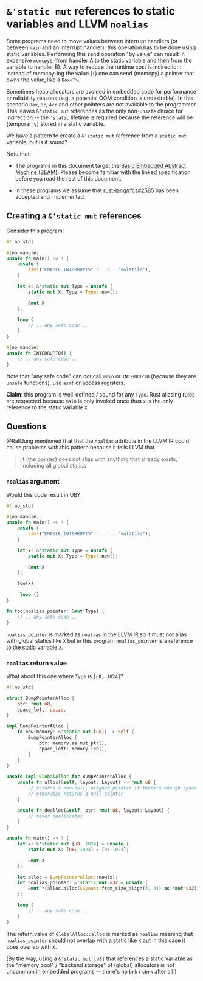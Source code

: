 # `&'static mut` references to static variables and LLVM `noalias`

Some programs need to move values between interrupt handlers (or between `main`
and an interrupt handler); this operation has to be done using static variables.
Performing this send operation "by value" can result in expensive `memcpy`s
(from handler A to the static variable and then from the variable to handler B).
A way to reduce the runtime cost is indirection: instead of memcpy-ing the value
(`T`) one can send (memcpy) a pointer that owns the value, like a `Box<T>`.

Sometimes heap allocators are avoided in embedded code for performance or
reliability reasons (e.g. a potential OOM condition is undesirable). In this
scenario `Box`, `Rc`, `Arc` and other pointers are not available to the
programmer. This leaves `&'static mut` references as the only non-`unsafe`
choice for indirection -- the `'static` lifetime is required because the
reference will be (temporarily) stored in a static variable.

We have a pattern to create a `&'static mut` reference from a `static mut`
variable, but is it sound?

Note that:

- The programs in this document target the [Basic Embedded Abstract Machine
  (BEAM)][beam]. Please become familiar with the linked specification before you
  read the rest of this document.

[beam]: https://github.com/rust-lang/unsafe-code-guidelines/pull/111

- In these programs we assume that [rust-lang/rfcs#2585][rfc2585] has been
  accepted and implemented.

[rfc2585]: https://github.com/rust-lang/rfcs/pull/2585

## Creating a `&'static mut` references

Consider this program:

``` rust
#![no_std]

#[no_mangle]
unsafe fn main() -> ! {
    unsafe {
        asm!("ENABLE_INTERRUPTS" : : : : "volatile");
    }

    let x: &'static mut Type = unsafe {
        static mut X: Type = Type::new();

        &mut X
    };

    loop {
        // .. any safe code ..
    }
}

#[no_mangle]
unsafe fn INTERRUPT0() {
    // .. any safe code ..
}
```

Note that "any safe code" can *not* call `main` or `INTERRUPT0` (because they
are `unsafe` functions), use `asm!` or access registers.

**Claim**: this program is well-defined / sound for any `Type`. Rust aliasing
rules are respected because `main` is only invoked once thus `x` is the only
reference to the static variable `X`.

## Questions

@RalfJung mentioned that that the `noalias` attribute in the LLVM IR could cause
problems with this pattern because it tells LLVM that

> it (the pointer) does not alias with anything that already exists, including
> all global statics

### `noalias` argument

Would this code result in UB?

``` rust
#![no_std]

#[no_mangle]
unsafe fn main() -> ! {
    unsafe {
        asm!("ENABLE_INTERRUPTS" : : : : "volatile");
    }

    let x: &'static mut Type = unsafe {
        static mut X: Type = Type::new();

        &mut X
    };

    foo(x);

     loop {}
}

fn foo(noalias_pointer: &mut Type) {
    // .. any safe code ..
}
```

`noalias_pointer` is marked as `noalias` in the LLVM IR so it must *not* alias
with global statics like `X` but in this program `noalias_pointer` *is* a
reference to the static variable `X`.

### `noalias` return value

What about this one where `Type` is `[u8; 1024]`?

``` rust
#![no_std]

struct BumpPointerAlloc {
    ptr: *mut u8,
    space_left: usize,
}

impl BumpPointerAlloc {
    fn new(memory: &'static mut [u8]) -> Self {
        BumpPointerAlloc {
            ptr: memory.as_mut_ptr(),
            space_left: memory.len(),
        }
    }
}

unsafe impl GlobalAlloc for BumpPointerAlloc {
    unsafe fn alloc(&self, layout: Layout) -> *mut u8 {
        // returns a non-null, aligned pointer if there's enough space left
        // otherwise returns a null pointer
    }

    unsafe fn dealloc(&self, ptr: *mut u8, layout: Layout) {
        // never deallocates
    }
}

unsafe fn main() -> ! {
    let x: &'static mut [u8; 1024] = unsafe {
        static mut X: [u8; 1024] = [0; 1024];

        &mut X
    };

    let alloc = BumpPointerAlloc::new(x);
    let noalias_pointer: &'static mut u32 = unsafe {
        &mut *(alloc.alloc(Layout::from_size_align(4, 4)) as *mut u32)
    };

    loop {
        // .. any safe code ..
    }
}
```

The return value of `GlobalAlloc::alloc` is marked as `noalias` meaning that
`noalias_pointer` should not overlap with a static like `X` but in this case it
does overlap with `X`.

(By the way, using a `&'static mut [u8]` that references a static variable as the
"memory pool" / "backend storage" of (global) allocators is not uncommon in
embedded programs -- there's no `brk` / `sbrk` after all.)
